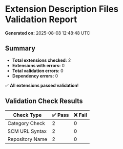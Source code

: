 # Extension Description Files Validation Report

**Generated on:** 2025-08-08 12:48:48 UTC

## Summary

- **Total extensions checked:** 2
- **Extensions with errors:** 0
- **Total validation errors:** 0
- **Dependency errors:** 0

✅ **All extensions passed validation!**

## Validation Check Results

| Check Type | ✅ Pass | ❌ Fail |
|------------|---------|---------|
| Category Check | 2 | 0 |
| SCM URL Syntax | 2 | 0 |
| Repository Name | 2 | 0 |
